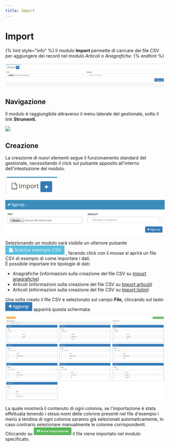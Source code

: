 ```yaml
---
title: Import
---
```


# Import

{% hint style="info" %}
Il modulo **Import** permette di caricare dei file CSV per aggiungere dei record nel modulo _Articoli_ o _Anagrafiche._
{% endhint %}

![Screenshot interfaccia import](../../.gitbook/assets/screenimport.PNG)

## Navigazione

Il modulo è raggiungibile attraverso il menu laterale del gestionale, sotto il link **Strumenti**.

![](https://firebasestorage.googleapis.com/v0/b/gitbook-x-prod.appspot.com/o/spaces%2F-LZJeLg23eVDvrCv74U7-887967055%2Fuploads%2FdAWVofCPICjmomr5eJ1D%2Ffile.png?alt=media)

## Creazione

La creazione di nuovi elementi segue il funzionamento standard del gestionale, necessitando il click sul pulsante apposito all'interno dell'intestazione del modulo.

![Screenshot creazione import](../../.gitbook/assets/AggiuntaImport.PNG)

![Screenshot creazione import](../../.gitbook/assets/AggiungiImport.PNG)

Selezionando un modulo sarà visibile un ulteriore pulsante <img src="../../.gitbook/assets/imp (1).png" alt="" data-size="line"> , facendo click con il mouse si aprirà un file CSV di esempio di come importare i dati.\
È possibile importare tre tipologie di dati:

* Anagrafiche (informazioni sulla creazione del file CSV su [Import anagrafiche](../anagrafiche/import-anagrafiche.md))
* Articoli (informazioni sulla creazione del file CSV su [Import articoli](../../esempi/import-articoli.md))
* Articoli (informazioni sulla creazione del file CSV su [Import listini](../magazzino/listini/import-listini.md))

Una volta creato il file CSV e selezionato sul campo **File,** cliccando sul tasto ![](../../.gitbook/assets/+aggiungi.PNG) apparirà questa schermata:

![Screenshot creazione import](../../.gitbook/assets/CampiImport.PNG)

La quale mostrerà il contenuto di ogni colonna, se l'importazione è stata effettuata tenendo i stessi nomi delle colonne presenti nel file d'esempio i menù a tendina di ogni colonna saranno già selezionati automaticamente, in caso contrario selezionare manualmente le colonne corrispondenti.\
Cliccando su ![](../../.gitbook/assets/AvviaImportazione.PNG) il file viene importato nel modulo specificato.
